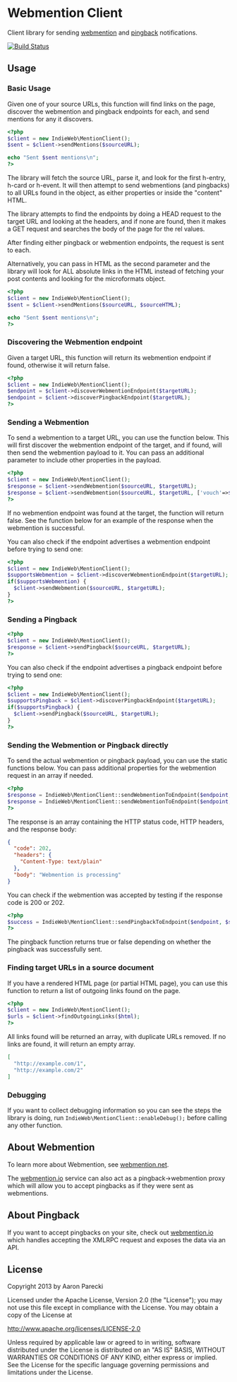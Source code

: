 Webmention Client
=================

Client library for sending [webmention](http://indiewebcamp.com/webmention) and [pingback](http://indiewebcamp.com/pingback) notifications.

[![Build Status](https://travis-ci.org/indieweb/mention-client-php.png?branch=master)](http://travis-ci.org/indieweb/mention-client-php)

Usage
-----

### Basic Usage

Given one of your source URLs, this function will find links on the page,
discover the webmention and pingback endpoints for each, and send mentions for any
it discovers.

```php
<?php
$client = new IndieWeb\MentionClient();
$sent = $client->sendMentions($sourceURL);

echo "Sent $sent mentions\n";
?>
```

The library will fetch the source URL, parse it, and look for the first h-entry,
h-card or h-event. It will then attempt to send webmentions (and pingbacks) to
all URLs found in the object, as either properties or inside the "content" HTML.

The library attempts to find the endpoints by doing a HEAD request to the target URL
and looking at the headers, and if none are found, then it makes a GET request
and searches the body of the page for the rel values.

After finding either pingback or webmention endpoints, the request is sent to each.

Alternatively, you can pass in HTML as the second parameter and the library will
look for ALL absolute links in the HTML instead of fetching your post contents and
looking for the microformats object.

```php
<?php
$client = new IndieWeb\MentionClient();
$sent = $client->sendMentions($sourceURL, $sourceHTML);

echo "Sent $sent mentions\n";
?>
```

### Discovering the Webmention endpoint

Given a target URL, this function will return its webmention endpoint
if found, otherwise it will return false.

```php
<?php
$client = new IndieWeb\MentionClient();
$endpoint = $client->discoverWebmentionEndpoint($targetURL);
$endpoint = $client->discoverPingbackEndpoint($targetURL);
?>
```

### Sending a Webmention

To send a webmention to a target URL, you can use the function below. This will
first discover the webmention endpoint of the target, and if found, will then
send the webmention payload to it. You can pass an additional parameter to include
other properties in the payload.

```php
<?php
$client = new IndieWeb\MentionClient();
$response = $client->sendWebmention($sourceURL, $targetURL);
$response = $client->sendWebmention($sourceURL, $targetURL, ['vouch'=>$vouch]);
?>
```

If no webmention endpoint was found at the target, the function will return false.
See the function below for an example of the response when the webmention is successful.

You can also check if the endpoint advertises a webmention endpoint before trying
to send one:

```php
<?php
$client = new IndieWeb\MentionClient();
$supportsWebmention = $client->discoverWebmentionEndpoint($targetURL);
if($supportsWebmention) {
  $client->sendWebmention($sourceURL, $targetURL);
}
?>
```

### Sending a Pingback

```php
<?php
$client = new IndieWeb\MentionClient();
$response = $client->sendPingback($sourceURL, $targetURL);
?>
```

You can also check if the endpoint advertises a pingback endpoint before trying
to send one:

```php
<?php
$client = new IndieWeb\MentionClient();
$supportsPingback = $client->discoverPingbackEndpoint($targetURL);
if($supportsPingback) {
  $client->sendPingback($sourceURL, $targetURL);
}
?>
```

### Sending the Webmention or Pingback directly

To send the actual webmention or pingback payload, you can use the static functions below.
You can pass additional properties for the webmention request in an array if needed.

```php
<?php
$response = IndieWeb\MentionClient::sendWebmentionToEndpoint($endpoint, $source, $target);
$response = IndieWeb\MentionClient::sendWebmentionToEndpoint($endpoint, $source, $target, ['vouch'=>$vouch]);
?>
```

The response is an array containing the HTTP status code, HTTP headers, and the response body:

```json
{
  "code": 202,
  "headers": {
    "Content-Type: text/plain"
  },
  "body": "Webmention is processing"
}
```

You can check if the webmention was accepted by testing if the response code is 200 or 202.

```php
<?php
$success = IndieWeb\MentionClient::sendPingbackToEndpoint($endpoint, $source, $target);
?>
```

The pingback function returns true or false depending on whether the pingback was successfully sent.



### Finding target URLs in a source document

If you have a rendered HTML page (or partial HTML page), you can use this function to
return a list of outgoing links found on the page.

```php
<?php
$client = new IndieWeb\MentionClient();
$urls = $client->findOutgoingLinks($html);
?>
```

All links found will be returned an array, with duplicate URLs removed. If no links
are found, it will return an empty array.

```json
[
  "http://example.com/1",
  "http://example.com/2"
]
```


### Debugging

If you want to collect debugging information so you can see the steps the library
is doing, run `IndieWeb\MentionClient::enableDebug();` before calling any other function.




About Webmention
----------------

To learn more about Webmention, see [webmention.net](http://webmention.net).

The [webmention.io](http://webmention.io/) service can also act as a pingback->webmention
proxy which will allow you to accept pingbacks as if they were sent as webmentions.


About Pingback
--------------

If you want to accept pingbacks on your site, check out [webmention.io](http://webmention.io/#use-it)
which handles accepting the XMLRPC request and exposes the data via an API.


License
-------

Copyright 2013 by Aaron Parecki

Licensed under the Apache License, Version 2.0 (the "License");
you may not use this file except in compliance with the License.
You may obtain a copy of the License at

   http://www.apache.org/licenses/LICENSE-2.0

Unless required by applicable law or agreed to in writing, software
distributed under the License is distributed on an "AS IS" BASIS,
WITHOUT WARRANTIES OR CONDITIONS OF ANY KIND, either express or implied.
See the License for the specific language governing permissions and
limitations under the License.
